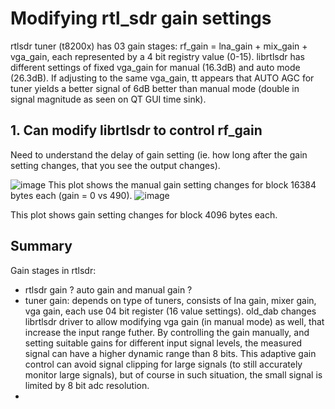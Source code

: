 # Modifying rtl_sdr gain settings

rtlsdr tuner (t8200x) has 03 gain stages: rf_gain = lna_gain + mix_gain + vga_gain, each represented by a 4 bit registry value (0-15).
librtlsdr has different settings of fixed vga_gain for manual (16.3dB) and auto mode (26.3dB). 
If adjusting to the same vga_gain, tt appears that AUTO AGC for tuner yields a better signal of 6dB better than manual mode (double in signal magnitude as seen on QT GUI time sink).

## 1. Can modify librtlsdr to control rf_gain  
Need to understand the delay of gain setting (ie. how long after the gain setting changes, that you see the output changes).

![image](https://github.com/user-attachments/assets/c68b2abb-7043-45e2-a367-87d46a2e8094)
This plot shows the manual gain setting changes for block 16384 bytes each (gain = 0 vs 490).
![image](https://github.com/user-attachments/assets/80b03f3b-3ea4-422e-b38b-105a0501c453)

This plot shows gain setting changes for block 4096 bytes each.

## Summary  
Gain stages in rtlsdr:
- rtlsdr gain ? auto gain and manual gain ?
- tuner gain: depends on type of tuners, consists of lna gain, mixer gain, vga gain, each use 04 bit register (16 value settings). old_dab changes librtlsdr driver to allow modifying vga gain (in manual mode) as well, that increase the input range futher. By controlling the gain manually, and setting suitable gains for different input signal levels, the measured signal can have a higher dynamic range than 8 bits. This adaptive gain control can avoid signal clipping for large signals (to still accurately monitor large signals), but of course in such situation, the small signal is limited by 8 bit adc resolution.
- 
